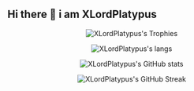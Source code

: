 ## Hi there 👋 i am XLordPlatypus

<p align="center">
  <img src="https://github-profile-trophy.vercel.app/?username=XLordPlatypus&theme=algolia" alt="XLordPlatypus's Trophies" />
</p>

<p align="center">
  <img src="https://github-readme-stats.vercel.app/api/top-langs/?username=XLordPlatypus&layout=donut-vertical&theme=algolia" alt="XLordPlatypus's langs" />
</p>

<p align="center">
  <img src="https://github-readme-stats.vercel.app/api?username=XLordPlatypus&show_icons=true&theme=algolia" alt="XLordPlatypus's GitHub stats" />
</p>

<p align="center">
  <img src="https://github-readme-streak-stats.herokuapp.com/?user=XLordPlatypus&theme=algolia" alt="XLordPlatypus's GitHub Streak" />
</p>
